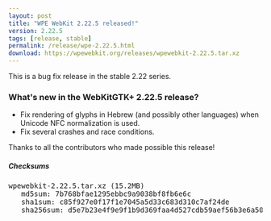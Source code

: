 ```yaml
---
layout: post
title: "WPE WebKit 2.22.5 released!"
version: 2.22.5
tags: [release, stable]
permalink: /release/wpe-2.22.5.html
download: https://wpewebkit.org/releases/wpewebkit-2.22.5.tar.xz
---
```


This is a bug fix release in the stable 2.22 series.

### What's new in the WebKitGTK+ 2.22.5 release?

- Fix rendering of glyphs in Hebrew (and possibly other languages) when Unicode NFC normalization is used.
- Fix several crashes and race conditions.

Thanks to all the contributors who made possible this release!

##### Checksums

<pre>
wpewebkit-2.22.5.tar.xz (15.2MB)
   md5sum: 7b768bfae1295ebbc9a9038bf8fb6e6c
   sha1sum: c85f927e0f17f1e7045a5d33c683d310c7af24de
   sha256sum: d5e7b23e4f9e9f1b9d369faa4d527cdb59aef56b3e6a50a16dad243df5f699f3
</pre>
